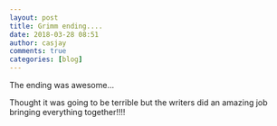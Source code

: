```yaml
---
layout: post
title: Grimm ending....
date: 2018-03-28 08:51
author: casjay
comments: true
categories: [blog]
---
```


The ending was awesome...  
  
Thought it was going to be terrible but the writers did an amazing job bringing everything together!!!!  
